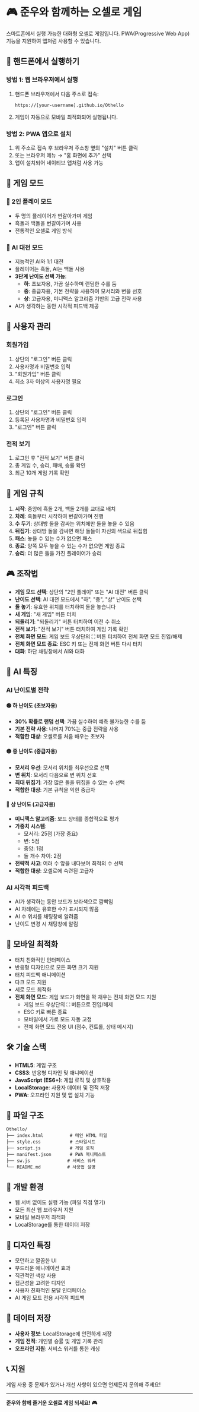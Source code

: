 # 🎮 준우와 함께하는 오셀로 게임

스마트폰에서 실행 가능한 대화형 오셀로 게임입니다. PWA(Progressive Web App) 기능을 지원하여 앱처럼 사용할 수 있습니다.

## 🚀 핸드폰에서 실행하기

### 방법 1: 웹 브라우저에서 실행
1. 핸드폰 브라우저에서 다음 주소로 접속:
   ```
   https://[your-username].github.io/Othello
   ```
2. 게임이 자동으로 모바일 최적화되어 실행됩니다.

### 방법 2: PWA 앱으로 설치
1. 위 주소로 접속 후 브라우저 주소창 옆의 "설치" 버튼 클릭
2. 또는 브라우저 메뉴 → "홈 화면에 추가" 선택
3. 앱이 설치되어 네이티브 앱처럼 사용 가능

## 🎯 게임 모드

### 👥 2인 플레이 모드
- 두 명의 플레이어가 번갈아가며 게임
- 흑돌과 백돌을 번갈아가며 사용
- 전통적인 오셀로 게임 방식

### 🤖 AI 대전 모드
- 지능적인 AI와 1:1 대전
- 플레이어는 흑돌, AI는 백돌 사용
- **3단계 난이도 선택 가능**:
  - **하**: 초보자용, 가끔 실수하며 랜덤한 수를 둠
  - **중**: 중급자용, 기본 전략을 사용하여 모서리와 변을 선호
  - **상**: 고급자용, 미니맥스 알고리즘 기반의 고급 전략 사용
- AI가 생각하는 동안 시각적 피드백 제공

## 👤 사용자 관리

### 회원가입
1. 상단의 "로그인" 버튼 클릭
2. 사용자명과 비밀번호 입력
3. "회원가입" 버튼 클릭
4. 최소 3자 이상의 사용자명 필요

### 로그인
1. 상단의 "로그인" 버튼 클릭
2. 등록된 사용자명과 비밀번호 입력
3. "로그인" 버튼 클릭

### 전적 보기
1. 로그인 후 "전적 보기" 버튼 클릭
2. 총 게임 수, 승리, 패배, 승률 확인
3. 최근 10개 게임 기록 확인

## 🎯 게임 규칙

1. **시작**: 중앙에 흑돌 2개, 백돌 2개를 교대로 배치
2. **차례**: 흑돌부터 시작하여 번갈아가며 진행
3. **수 두기**: 상대방 돌을 감싸는 위치에만 돌을 놓을 수 있음
4. **뒤집기**: 상대방 돌을 감싸면 해당 돌들이 자신의 색으로 뒤집힘
5. **패스**: 놓을 수 있는 수가 없으면 패스
6. **종료**: 양쪽 모두 놓을 수 있는 수가 없으면 게임 종료
7. **승리**: 더 많은 돌을 가진 플레이어가 승리

## 🎮 조작법

- **게임 모드 선택**: 상단의 "2인 플레이" 또는 "AI 대전" 버튼 클릭
- **난이도 선택**: AI 대전 모드에서 "하", "중", "상" 난이도 선택
- **돌 놓기**: 유효한 위치를 터치하여 돌을 놓습니다
- **새 게임**: "새 게임" 버튼 터치
- **되돌리기**: "되돌리기" 버튼 터치하여 이전 수 취소
- **전적 보기**: "전적 보기" 버튼 터치하여 게임 기록 확인
- **전체 화면 모드**: 게임 보드 우상단의 ⛶ 버튼 터치하여 전체 화면 모드 진입/해제
- **전체 화면 모드 종료**: ESC 키 또는 전체 화면 버튼 다시 터치
- **대화**: 하단 채팅창에서 AI와 대화

## 🤖 AI 특징

### AI 난이도별 전략

#### 🟢 하 난이도 (초보자용)
- **30% 확률로 랜덤 선택**: 가끔 실수하여 예측 불가능한 수를 둠
- **기본 전략 사용**: 나머지 70%는 중급 전략을 사용
- **적합한 대상**: 오셀로를 처음 배우는 초보자

#### 🟡 중 난이도 (중급자용)
- **모서리 우선**: 모서리 위치를 최우선으로 선택
- **변 위치**: 모서리 다음으로 변 위치 선호
- **최대 뒤집기**: 가장 많은 돌을 뒤집을 수 있는 수 선택
- **적합한 대상**: 기본 규칙을 익힌 중급자

#### 🔴 상 난이도 (고급자용)
- **미니맥스 알고리즘**: 보드 상태를 종합적으로 평가
- **가중치 시스템**: 
  - 모서리: 25점 (가장 중요)
  - 변: 5점
  - 중앙: 1점
  - 돌 개수 차이: 2점
- **전략적 사고**: 여러 수 앞을 내다보며 최적의 수 선택
- **적합한 대상**: 오셀로에 숙련된 고급자

### AI 시각적 피드백
- AI가 생각하는 동안 보드가 보라색으로 깜빡임
- AI 차례에는 유효한 수가 표시되지 않음
- AI 수 위치를 채팅창에 알려줌
- 난이도 변경 시 채팅창에 알림

## 📱 모바일 최적화

- 터치 친화적인 인터페이스
- 반응형 디자인으로 모든 화면 크기 지원
- 터치 피드백 애니메이션
- 다크 모드 지원
- 세로 모드 최적화
- **전체 화면 모드**: 게임 보드가 화면을 꽉 채우는 전체 화면 모드 지원
  - 게임 보드 우상단의 ⛶ 버튼으로 진입/해제
  - ESC 키로 빠른 종료
  - 모바일에서 가로 모드 자동 고정
  - 전체 화면 모드 전용 UI (점수, 컨트롤, 상태 메시지)

## 🛠 기술 스택

- **HTML5**: 게임 구조
- **CSS3**: 반응형 디자인 및 애니메이션
- **JavaScript (ES6+)**: 게임 로직 및 상호작용
- **LocalStorage**: 사용자 데이터 및 전적 저장
- **PWA**: 오프라인 지원 및 앱 설치 기능

## 📁 파일 구조

```
Othello/
├── index.html          # 메인 HTML 파일
├── style.css           # 스타일시트
├── script.js           # 게임 로직
├── manifest.json       # PWA 매니페스트
├── sw.js              # 서비스 워커
└── README.md          # 사용법 설명
```

## 🔧 개발 환경

- 웹 서버 없이도 실행 가능 (파일 직접 열기)
- 모든 최신 웹 브라우저 지원
- 모바일 브라우저 최적화
- LocalStorage를 통한 데이터 저장

## 🎨 디자인 특징

- 모던하고 깔끔한 UI
- 부드러운 애니메이션 효과
- 직관적인 색상 사용
- 접근성을 고려한 디자인
- 사용자 친화적인 모달 인터페이스
- AI 게임 모드 전용 시각적 피드백

## 💾 데이터 저장

- **사용자 정보**: LocalStorage에 안전하게 저장
- **게임 전적**: 개인별 승률 및 게임 기록 관리
- **오프라인 지원**: 서비스 워커를 통한 캐싱

## 📞 지원

게임 사용 중 문제가 있거나 개선 사항이 있으면 언제든지 문의해 주세요!

---

**준우와 함께 즐거운 오셀로 게임 되세요! 🎮** 